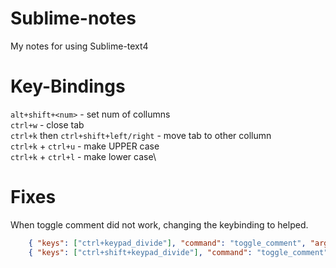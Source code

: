 # Sublime-notes
My notes for using Sublime-text4

# Key-Bindings
`alt+shift+<num>` - set num of collumns\
`ctrl+w` - close tab\
`ctrl+k` then  `ctrl+shift+left/right` - move tab to other collumn\
`ctrl+k` + `ctrl+u` - make UPPER case\
`ctrl+k` + `ctrl+l` - make lower case\

# Fixes
When toggle comment did not work, changing the keybinding to helped.
```JSON
	{ "keys": ["ctrl+keypad_divide"], "command": "toggle_comment", "args": { "block": false } },
	{ "keys": ["ctrl+shift+keypad_divide"], "command": "toggle_comment", "args": { "block": true } },
```

